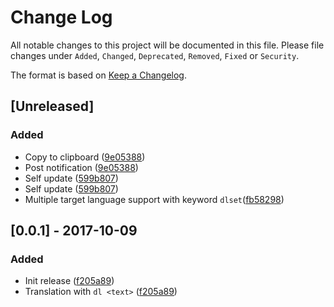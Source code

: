 # Change Log
All notable changes to this project will be documented in this file.
Please file changes under `Added`, `Changed`, `Deprecated`, `Removed`, `Fixed` or `Security`.

The format is based on [Keep a Changelog](http://keepachangelog.com/).

## [Unreleased]

### Added

- Copy to clipboard ([9e05388](../../commit/77d6e3d6c96243752caacd77100992159ae008a5))
- Post notification ([9e05388](../../commit/77d6e3d6c96243752caacd77100992159ae008a5))
- Self update ([599b807](../../commit/70d61d73083786ab6db950d5f12cc4c5a5da1d94))
- Self update ([599b807](../../commit/70d61d73083786ab6db950d5f12cc4c5a5da1d94))
- Multiple target language support with keyword `dlset`([fb58298](287269467bef008fbdf29ea941cf413e0c7dbab1))

## [0.0.1] - 2017-10-09

### Added

- Init release ([f205a89](../../commit/9e053884a227ea907f591c58273efc40fe7b5882))
- Translation with `dl <text>` ([f205a89](../../commit/9e053884a227ea907f591c58273efc40fe7b5882))
